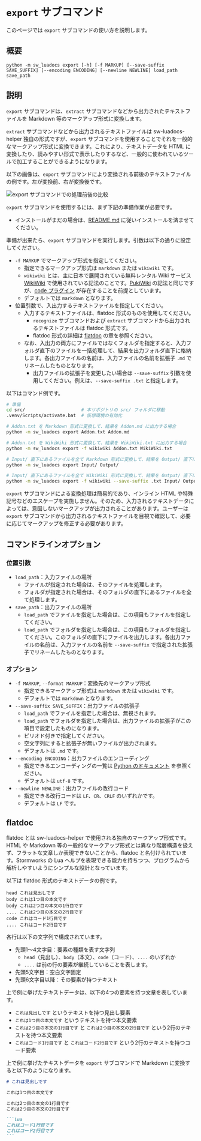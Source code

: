 # `export` サブコマンド
このページでは `export` サブコマンドの使い方を説明します。

## 概要
```
python -m sw_luadocs export [-h] [-f MARKUP] [--save-suffix SAVE_SUFFIX] [--encoding ENCODING] [--newline NEWLINE] load_path save_path
```

## 説明
`export` サブコマンドは、`extract` サブコマンドなどから出力されたテキストファイルを Markdown 等のマークアップ形式に変換します。

`extract` サブコマンドなどから出力されるテキストファイルは sw-luadocs-helper 独自の形式ですが、`export` サブコマンドを使用することでそれを一般的なマークアップ形式に変換できます。これにより、テキストデータを HTML に変換したり、読みやすい形式で表示したりするなど、一般的に使われているツールで加工することができるようになります。

以下の画像は、`export` サブコマンドにより変換される前後のテキストファイルの例です。左が変換前、右が変換後です。

![export サブコマンドでの処理前後の比較](https://i.imgur.com/jhQdxd2.png)

`export` サブコマンドを使用するには、まず下記の準備作業が必要です。
- インストールがまだの場合は、[README.md](README.md) に従いインストールを済ませてください。

準備が出来たら、`export` サブコマンドを実行します。引数は以下の通りに設定してください。
- `-f MARKUP` でマークアップ形式を指定してください。
  - 指定できるマークアップ形式は `markdown` または `wikiwiki` です。
  - `wikiwiki` とは、主に日本で展開されている無料レンタル Wiki サービス [WikiWiki](https://wikiwiki.jp/) で使用されている記法のことです。[PukiWiki](https://pukiwiki.osdn.jp/) の記法と同じですが、[code プラグイン](https://wikiwiki.jp/sample/Manual/A-D#sd91fd21) が存在することを前提としています。
  - デフォルトでは `markdown` となります。
- 位置引数で、入出力するテキストファイルを指定してください。
  - 入力するテキストファイルは、flatdoc 形式のものを使用してください。
    - `recognize` サブコマンドおよび `extract` サブコマンドから出力されるテキストファイルは flatdoc 形式です。
    - flatdoc 形式の詳細は [flatdoc](#flatdoc) の章を参照ください。
  - なお、入出力の両方にファイルではなくフォルダを指定すると、入力フォルダ直下のファイルを一括処理して、結果を出力フォルダ直下に格納します。各出力ファイルの名前は、入力ファイルの名前を拡張子 `.md` でリネームしたものとなります。
    - 出力ファイルの拡張子を変更したい場合は `--save-suffix` 引数を使用してください。例えは、`--save-suffix .txt` と指定します。

以下はコマンド例です。
```sh
# 準備
cd src/                     # 本リポジトリの src/ フォルダに移動
.venv/Scripts/activate.bat  # 仮想環境の有効化

# Addon.txt を Markdown 形式に変換して、結果を Addon.md に出力する場合
python -m sw_luadocs export Addon.txt Addon.md

# Addon.txt を WikiWiki 形式に変換して、結果を WikiWiki.txt に出力する場合
python -m sw_luadocs export -f wikiwiki Addon.txt WikiWiki.txt

# Input/ 直下にあるファイルを全て Markdown 形式に変換して、結果を Output/ 直下に拡張子 .md で出力する場合
python -m sw_luadocs export Input/ Output/

# Input/ 直下にあるファイルを全て WikiWiki 形式に変換して、結果を Output/ 直下に拡張子 .txt で出力する場合
python -m sw_luadocs export -f wikiwiki --save-suffix .txt Input/ Output/
```

`export` サブコマンドによる変換処理は簡易的であり、インライン HTML や特殊記号などのエスケープを実施しません。そのため、入力されるテキストデータによっては、意図しないマークアップが出力されることがあります。ユーザーは `export` サブコマンドから出力されるテキストファイルを目視で確認して、必要に応じてマークアップを修正する必要があります。

## コマンドラインオプション
### 位置引数
- `load_path`：入力ファイルの場所
  - ファイルが指定された場合は、そのファイルを処理します。
  - フォルダが指定された場合は、そのフォルダの直下にあるファイルを全て処理します。
- `save_path`：出力ファイルの場所
  - `load_path` でファイルを指定した場合は、この項目もファイルを指定してください。
  - `load_path` でフォルダを指定した場合は、この項目もフォルダを指定してください。このフォルダの直下にファイルを出力します。各出力ファイルの名前は、入力ファイルの名前を `--save-suffix` で指定された拡張子でリネームしたものとなります。

### オプション
- `-f MARKUP`, `--format MARKUP`：変換先のマークアップ形式
  - 指定できるマークアップ形式は `markdown` または `wikiwiki` です。
  - デフォルトでは `markdown` となります。
- `--save-suffix SAVE_SUFFIX`：出力ファイルの拡張子
  - `load_path` でファイルを指定した場合は、無視されます。
  - `load_path` でフォルダを指定した場合は、出力ファイルの拡張子がこの項目で設定したものになります。
  - ピリオド付きで指定してください。
  - 空文字列にすると拡張子が無いファイルが出力されます。
  - デフォルトは `.md` です。
- `--encoding ENCODING`：出力ファイルのエンコーディング
  - 指定できるエンコーディングの一覧は [Python のドキュメント](https://docs.python.org/3/library/codecs.html#standard-encodings) を参照ください。
  - デフォルトは `utf-8` です。
- `--newline NEWLINE`：出力ファイルの改行コード
  - 指定できる改行コードは `LF`、`CR`、`CRLF` のいずれかです。
  - デフォルトは `LF` です。

## flatdoc
flatdoc とは sw-luadocs-helper で使用される独自のマークアップ形式です。HTML や Markdown 等の一般的なマークアップ形式とは異なり階層構造を扱えず、フラットな文章しか表現できないことから、flatdoc と名付けられています。Stormworks の Lua ヘルプを表現できる能力を持ちつつ、プログラムから解析しやすいようにシンプルな設計となっています。

以下は flatdoc 形式のテキストデータの例です。
```
head これは見出しです
body これは1つ目の本文です
body これは2つ目の本文の1行目です
.... これは2つ目の本文の2行目です
code これはコード1行目です
.... これはコード2行目です
```

各行は以下の文字列で構成されています。
- 先頭1～4文字目：要素の種類を表す文字列
  - `head`（見出し）、`body`（本文）、`code`（コード）、`....` のいずれか
  - `....` は前の行の要素が継続していることを表します。
- 先頭5文字目：空白文字固定
- 先頭6文字目以降：その要素が持つテキスト

上で例に挙げたテキストデータは、以下の4つの要素を持つ文章を表しています。
- `これは見出しです` というテキストを持つ見出し要素
- `これは1つ目の本文です` というテキストを持つ本文要素
- `これは2つ目の本文の1行目です` と `これは2つ目の本文の2行目です` という2行のテキストを持つ本文要素
- `これはコード1行目です` と `これはコード2行目です` という2行のテキストを持つコード要素

上で例に挙げたテキストデータを `export` サブコマンドで Markdown に変換すると以下のようになります。

``````markdown
# これは見出しです

これは1つ目の本文です

これは2つ目の本文の1行目です
これは2つ目の本文の2行目です

```lua
これはコード1行目です
これはコード2行目です
```
``````
